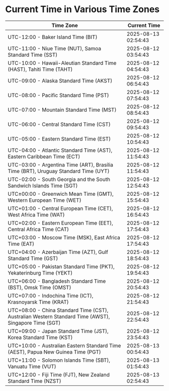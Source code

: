 # Current Time in Various Time Zones

| Time Zone | Current Time |
|-----------|--------------|
| UTC-12:00 - Baker Island Time (BIT) | 2025-08-13 02:54:43 |
| UTC-11:00 - Niue Time (NUT), Samoa Standard Time (SST) | 2025-08-12 03:54:43 |
| UTC-10:00 - Hawaii-Aleutian Standard Time (HAST), Tahiti Time (TAHT) | 2025-08-12 04:54:43 |
| UTC-09:00 - Alaska Standard Time (AKST) | 2025-08-12 06:54:43 |
| UTC-08:00 - Pacific Standard Time (PST) | 2025-08-12 07:54:43 |
| UTC-07:00 - Mountain Standard Time (MST) | 2025-08-12 08:54:43 |
| UTC-06:00 - Central Standard Time (CST) | 2025-08-12 09:54:43 |
| UTC-05:00 - Eastern Standard Time (EST) | 2025-08-12 10:54:43 |
| UTC-04:00 - Atlantic Standard Time (AST), Eastern Caribbean Time (ECT) | 2025-08-12 11:54:43 |
| UTC-03:00 - Argentina Time (ART), Brasília Time (BRT), Uruguay Standard Time (UYT) | 2025-08-12 11:54:43 |
| UTC-02:00 - South Georgia and the South Sandwich Islands Time (SGT) | 2025-08-12 12:54:43 |
| UTC±00:00 - Greenwich Mean Time (GMT), Western European Time (WET) | 2025-08-12 15:54:43 |
| UTC+01:00 - Central European Time (CET), West Africa Time (WAT) | 2025-08-12 16:54:43 |
| UTC+02:00 - Eastern European Time (EET), Central Africa Time (CAT) | 2025-08-12 17:54:43 |
| UTC+03:00 - Moscow Time (MSK), East Africa Time (EAT) | 2025-08-12 17:54:43 |
| UTC+04:00 - Azerbaijan Time (AZT), Gulf Standard Time (GST) | 2025-08-12 18:54:43 |
| UTC+05:00 - Pakistan Standard Time (PKT), Yekaterinburg Time (YEKT) | 2025-08-12 19:54:43 |
| UTC+06:00 - Bangladesh Standard Time (BST), Omsk Time (OMST) | 2025-08-12 20:54:43 |
| UTC+07:00 - Indochina Time (ICT), Krasnoyarsk Time (KRAT) | 2025-08-12 21:54:43 |
| UTC+08:00 - China Standard Time (CST), Australian Western Standard Time (AWST), Singapore Time (SGT) | 2025-08-12 22:54:43 |
| UTC+09:00 - Japan Standard Time (JST), Korea Standard Time (KST) | 2025-08-12 23:54:43 |
| UTC+10:00 - Australian Eastern Standard Time (AEST), Papua New Guinea Time (PGT) | 2025-08-13 00:54:43 |
| UTC+11:00 - Solomon Islands Time (SBT), Vanuatu Time (VUT) | 2025-08-13 01:54:43 |
| UTC+12:00 - Fiji Time (FJT), New Zealand Standard Time (NZST) | 2025-08-13 02:54:43 |
